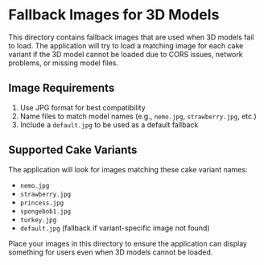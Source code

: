 # Fallback Images for 3D Models

This directory contains fallback images that are used when 3D models fail to load. The application will try to load a matching image for each cake variant if the 3D model cannot be loaded due to CORS issues, network problems, or missing model files.

## Image Requirements

1. Use JPG format for best compatibility
2. Name files to match model names (e.g., `nemo.jpg`, `strawberry.jpg`, etc.)
3. Include a `default.jpg` to be used as a default fallback

## Supported Cake Variants

The application will look for images matching these cake variant names:

- `nemo.jpg`
- `strawberry.jpg`
- `princess.jpg`
- `spongebob1.jpg`
- `turkey.jpg`
- `default.jpg` (fallback if variant-specific image not found)

Place your images in this directory to ensure the application can display something for users even when 3D models cannot be loaded. 